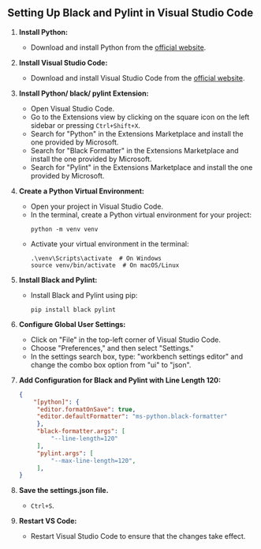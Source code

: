 ## Setting Up Black and Pylint in Visual Studio Code

1. **Install Python:**
   - Download and install Python from the [official website](https://www.python.org/downloads/).

2. **Install Visual Studio Code:**
   - Download and install Visual Studio Code from the [official website](https://code.visualstudio.com/).

3. **Install Python/ black/ pylint Extension:**
   - Open Visual Studio Code.
   - Go to the Extensions view by clicking on the square icon on the left sidebar or pressing `Ctrl+Shift+X`.
   - Search for "Python" in the Extensions Marketplace and install the one provided by Microsoft.
   - Search for "Black Formatter" in the Extensions Marketplace and install the one provided by Microsoft.
   - Search for "Pylint" in the Extensions Marketplace and install the one provided by Microsoft.

4. **Create a Python Virtual Environment:**
   - Open your project in Visual Studio Code.
   - In the terminal, create a Python virtual environment for your project:
     ```shell
     python -m venv venv
     ```
   - Activate your virtual environment in the terminal:
     ```shell
     .\venv\Scripts\activate  # On Windows
     source venv/bin/activate  # On macOS/Linux
     ```

5. **Install Black and Pylint:**
   - Install Black and Pylint using pip:
     ```shell
     pip install black pylint
     ```

6. **Configure Global User Settings:**
   - Click on "File" in the top-left corner of Visual Studio Code.
   - Choose "Preferences," and then select "Settings."
   - In the settings search box, type: "workbench settings editor" and change the combo box option from "ui" to "json".

7. **Add Configuration for Black and Pylint with Line Length 120:**
   ```json
   {
       "[python]": {
        "editor.formatOnSave": true,
        "editor.defaultFormatter": "ms-python.black-formatter"
        },
        "black-formatter.args": [
            "--line-length=120"
        ],
        "pylint.args": [
            "--max-line-length=120",
        ],
   }

8. **Save the settings.json file.**
   - `Ctrl+S`.
9. **Restart VS Code:**
   - Restart Visual Studio Code to ensure that the changes take effect.